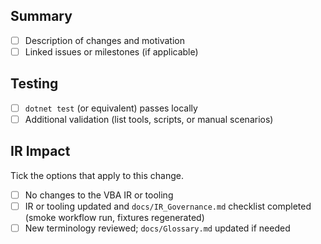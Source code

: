 ## Summary
- [ ] Description of changes and motivation
- [ ] Linked issues or milestones (if applicable)

## Testing
- [ ] `dotnet test` (or equivalent) passes locally
- [ ] Additional validation (list tools, scripts, or manual scenarios)

## IR Impact
Tick the options that apply to this change.
- [ ] No changes to the VBA IR or tooling
- [ ] IR or tooling updated and `docs/IR_Governance.md` checklist completed (smoke workflow run, fixtures regenerated)
- [ ] New terminology reviewed; `docs/Glossary.md` updated if needed
